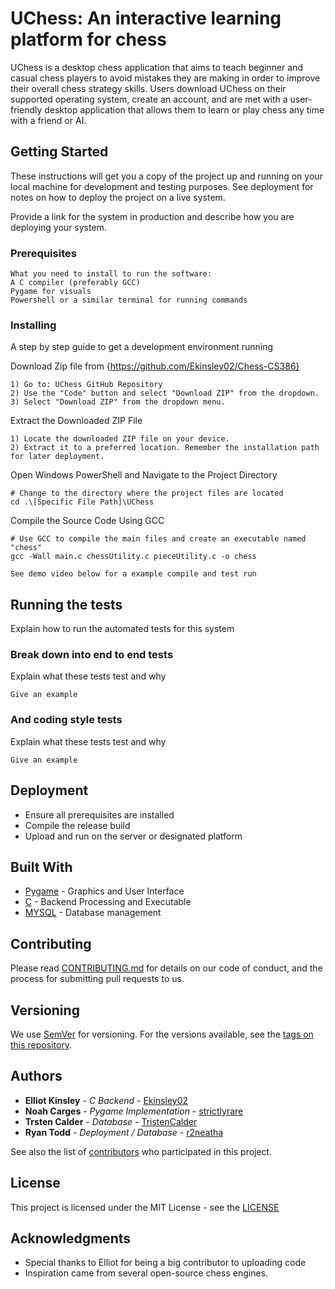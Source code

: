 # UChess: An interactive learning platform for chess

UChess is a desktop chess application that aims to teach beginner and casual chess players to avoid mistakes they are making in order to improve their overall chess strategy skills. Users download UChess on their supported operating system, create an account, and are met with a user-friendly desktop application that allows them to learn or play chess any time with a friend or AI.


## Getting Started

These instructions will get you a copy of the project up and running on your local machine for development and testing purposes. See deployment for notes on how to deploy the project on a live system.

Provide a link for the system in production and describe how you are deploying your system. 





### Prerequisites



```
What you need to install to run the software: 
A C compiler (preferably GCC) 
Pygame for visuals 
Powershell or a similar terminal for running commands
```

### Installing

A step by step guide to get a development environment running

Download Zip file from {https://github.com/Ekinsley02/Chess-CS386}

```
1) Go to: UChess GitHub Repository
2) Use the "Code" button and select "Download ZIP" from the dropdown.
3) Select "Download ZIP" from the dropdown menu.
```

Extract the Downloaded ZIP File
```
1) Locate the downloaded ZIP file on your device.
2) Extract it to a preferred location. Remember the installation path for later deployment.

```
Open Windows PowerShell and Navigate to the Project Directory
```
# Change to the directory where the project files are located
cd .\[Specific File Path]\UChess
```

Compile the Source Code Using GCC
```
# Use GCC to compile the main files and create an executable named "chess"
gcc -Wall main.c chessUtility.c pieceUtility.c -o chess
```
```
See demo video below for a example compile and test run
```

## Running the tests

Explain how to run the automated tests for this system

### Break down into end to end tests

Explain what these tests test and why

```
Give an example
```

### And coding style tests

Explain what these tests test and why

```
Give an example
```

## Deployment

 - Ensure all prerequisites are installed
 - Compile the release build
 - Upload and run on the server or designated platform

## Built With

* [Pygame](https://pygame-web.github.io/wiki/pygbag/) - Graphics and User Interface
* [C](https://www.iso.org/standard/74528.html) - Backend Processing and Executable 
* [MYSQL](https://www.mysql.com/) - Database management 

## Contributing

Please read [CONTRIBUTING.md](https://github.com/Ekinsley02/Chess-CS386/blob/main/project_documentation/CONTRIBUTING.md) for details on our code of conduct, and the process for submitting pull requests to us.

## Versioning

We use [SemVer](http://semver.org/) for versioning. For the versions available, see the [tags on this repository](https://github.com/your/project/tags). 

## Authors

* **Elliot Kinsley** - *C Backend* - [Ekinsley02](https://github.com/Ekinsley02)
* **Noah Carges** - *Pygame Implementation* - [strictlyrare](https://github.com/strictlyrare)
* **Trsten Calder** - *Database* - [TristenCalder](https://github.com/TristenCalder)
* **Ryan Todd** - *Deployment / Database* - [r2neatha](https://github.com/r2neatha)




See also the list of [contributors](https://github.com/Ekinsley02/Chess-CS386/blob/main/project_documentation/CONTRIBUTING.md) who participated in this project.

## License

This project is licensed under the MIT License - see the [LICENSE](https://github.com/Ekinsley02/Chess-CS386/blob/main/project_documentation/LICENSE) 


## Acknowledgments

* Special thanks to Elliot for being a big contributor to uploading code
* Inspiration came from several open-source chess engines.


